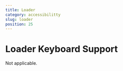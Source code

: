 ```yaml
---
title: Loader
category: accessibilitty
slug: loader
position: 25
---
```

# Loader Keyboard Support

Not applicable.

